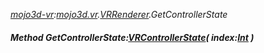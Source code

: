 _[mojo3d-vr](../../modules/mojo3d-vr/mojo3d-vr-module.md):[mojo3d.vr](../../modules/mojo3d/mojo3d-vr.md).[VRRenderer](../../modules/mojo3d/mojo3d-vr-vrrenderer.md).GetControllerState_
##### Method GetControllerState:[VRControllerState](../../modules/mojo3d-vr/mojo3d-vr-vrcontrollerstate.md)( index:[Int](../../modules/wonkey/wonkey-types-int.md) )
